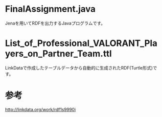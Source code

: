 # FinalAssignment.java
Jenaを用いてRDFを出力するJavaプログラムです。

# List_of_Professional_VALORANT_Players_on_Partner_Team.ttl
LinkDataで作成したテーブルデータから自動的に生成されたRDF(Turtle形式)です。

# 参考
http://linkdata.org/work/rdf1s9990i